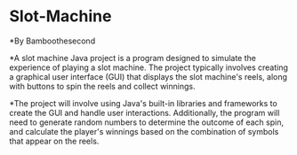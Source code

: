 # Slot-Machine
*By Bamboothesecond

*A slot machine Java project is a program designed to simulate the experience of playing a slot machine. The project typically involves creating a graphical user interface (GUI) that displays the slot machine's reels, along with buttons to spin the reels and collect winnings.

*The project will involve using Java's built-in libraries and frameworks to create the GUI and handle user interactions. Additionally, the program will need to generate random numbers to determine the outcome of each spin, and calculate the player's winnings based on the combination of symbols that appear on the reels.
